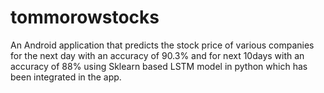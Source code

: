 # tommorowstocks
An Android application that predicts the stock price of various companies for the next day with an accuracy of 90.3% and for next 10days with an accuracy of 88% using Sklearn based LSTM model in python which has been integrated in the app.
